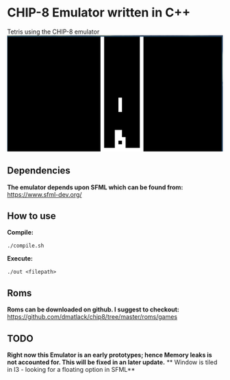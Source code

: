 # CHIP-8 Emulator written in C++
Tetris using the CHIP-8 emulator
![screenshot](tetris.png)

## Dependencies
**The emulator depends upon SFML which can be found from:**
https://www.sfml-dev.org/

## How to use
**Compile:**
```
./compile.sh
```
**Execute:**
```
./out <filepath>
```

## Roms

**Roms can be downloaded on github. I suggest to checkout:**
https://github.com/dmatlack/chip8/tree/master/roms/games

## TODO
**Right now this Emulator is an early prototypes; hence Memory leaks
is not accounted for. This will be fixed in an later update.**
** Window is tiled in I3 - looking for a floating option in SFML**




